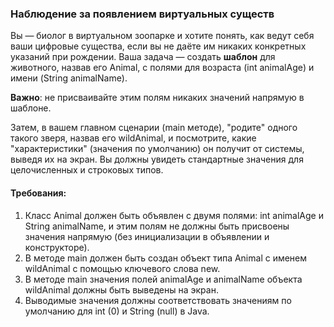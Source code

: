 
### Наблюдение за появлением виртуальных существ

Вы — биолог в виртуальном зоопарке и хотите понять, как ведут себя ваши цифровые существа, если вы не даёте им никаких конкретных указаний при рождении. Ваша задача — создать **шаблон** для животного, назвав его Animal, с полями для возраста (int animalAge) и имени (String animalName).

**Важно**: не присваивайте этим полям никаких значений напрямую в шаблоне.

Затем, в вашем главном сценарии (main методе), "родите" одного такого зверя, назвав его wildAnimal, и посмотрите, какие "характеристики" (значения по умолчанию) он получит от системы, выведя их на экран. Вы должны увидеть стандартные значения для целочисленных и строковых типов.

#### Требования:
1. Класс Animal должен быть объявлен с двумя полями: int animalAge и String animalName, и этим полям не должны быть присвоены значения напрямую (без инициализации в объявлении и конструкторе).
2. В методе main должен быть создан объект типа Animal с именем wildAnimal с помощью ключевого слова new.
3. В методе main значения полей animalAge и animalName объекта wildAnimal должны быть выведены на экран.
4. Выводимые значения должны соответствовать значениям по умолчанию для int (0) и String (null) в Java.